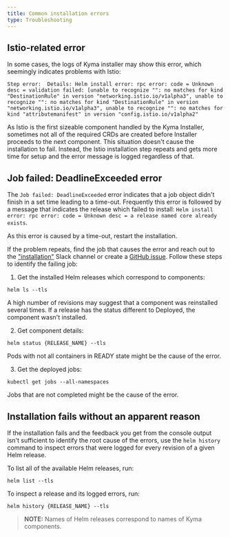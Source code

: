 ```yaml
---
title: Common installation errors
type: Troubleshooting
---
```


## Istio-related error

In some cases, the logs of Kyma installer may show this error, which seemingly indicates problems with Istio:

```
Step error:  Details: Helm install error: rpc error: code = Unknown desc = validation failed: [unable to recognize "": no matches for kind "DestinationRule" in version "networking.istio.io/v1alpha3", unable to recognize "": no matches for kind "DestinationRule" in version "networking.istio.io/v1alpha3", unable to recognize "": no matches for kind "attributemanifest" in version "config.istio.io/v1alpha2"
```

As Istio is the first sizeable component handled by the Kyma Installer, sometimes not all of the required CRDs are created before Installer proceeds to the next component. This situation doesn't cause the installation to fail.
Instead, the Istio installation step repeats and gets more time for setup and the error message is logged regardless of that.

## Job failed: DeadlineExceeded error

The `Job failed: DeadlineExceeded` error indicates that a job object didn't finish in a set time leading to a time-out. Frequently this error is followed by a message that indicates the release which failed to install: `Helm install error: rpc error: code = Unknown desc = a release named core already exists`.

As this error is caused by a time-out, restart the installation.

If the problem repeats, find the job that causes the error and reach out to the ["installation"](https://kyma-community.slack.com/messages/CD2HJ0E78) Slack channel or create a [GitHub issue](https://github.com/kyma-project/kyma/issues). Follow these steps to identify the failing job:

1. Get the installed Helm releases which correspond to components:
  ```
  helm ls --tls
  ```
  A high number of revisions may suggest that a component was reinstalled several times. If a release has the status different to Deployed, the component wasn't installed.

2. Get component details:
  ```
  helm status {RELEASE_NAME} --tls
  ```
  Pods with not all containers in READY state might be the cause of the error.

3. Get the deployed jobs:
  ```
  kubectl get jobs --all-namespaces
  ```
  Jobs that are not completed might be the cause of the error.

## Installation fails without an apparent reason

If the installation fails and the feedback you get from the console output isn't sufficient to identify the root cause of the errors, use the `helm history` command to inspect errors that were logged for every revision of a given Helm release.

To list all of the available Helm releases, run:
```
helm list --tls
```
To inspect a release and its logged errors, run:
```
helm history {RELEASE_NAME} --tls
```

>**NOTE:** Names of Helm releases correspond to names of Kyma components.
